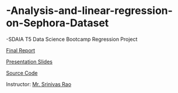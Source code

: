 # -Analysis-and-linear-regression-on-Sephora-Dataset
-SDAIA T5 Data Science Bootcamp Regression Project

[Final Report](https://github.com/alaanouud/Regression-Project/blob/main/Alanoud_Alnirah_Regression_report.pdf) 

[Presentation Slides](https://github.com/alaanouud/Regression-Project/blob/main/Alanoud_Alnirah_Regression_ppt.pdf)

[Source Code](https://github.com/alaanouud/Regression-Project/blob/main/Alanoud_Alnirah_Regression_code.ipynb) 

Instructor: [Mr. Srinivas Rao](https://www.linkedin.com/in/srinivas-rao-52068382/) 

